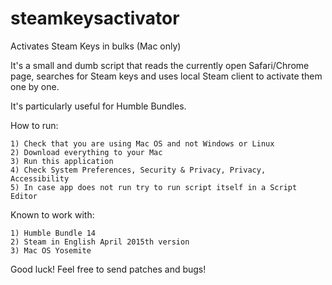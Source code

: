 steamkeysactivator
==================

Activates Steam Keys in bulks (Mac only)

It's a small and dumb script that reads the currently open Safari/Chrome page,
searches for Steam keys and uses local Steam client to activate them one by one.

It's particularly useful for Humble Bundles.

How to run:

    1) Check that you are using Mac OS and not Windows or Linux
    2) Download everything to your Mac
    3) Run this application
    4) Check System Preferences, Security & Privacy, Privacy, Accessibility
    5) In case app does not run try to run script itself in a Script Editor

Known to work with:

    1) Humble Bundle 14
    2) Steam in English April 2015th version
    3) Mac OS Yosemite

Good luck!
Feel free to send patches and bugs!
